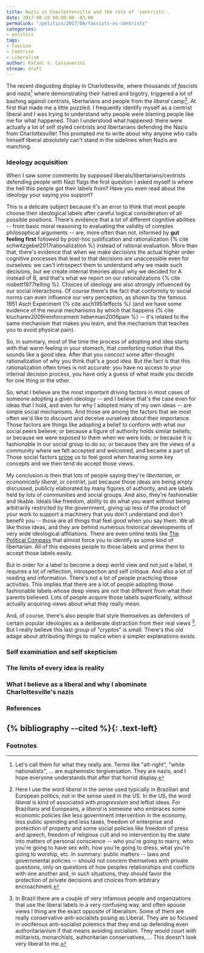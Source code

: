 ```yaml
---
title: Nazis in Charlottesville and the role of 'centrists'.
date: 2017-08-18 00:00:00 -03:00
permalink: "/politics/2017/08/fascists-vs-centrists"
categories:
- politics
tags:
- Fascism
- Centrism
- Liberalism
author: Rafael S. Calsaverini
stream: draft
---
```


The recent disgusting display in Charlottesville, where thousands of *fascists* and *nazis*[^nazis] where demonstrating their hatred and bigotry, triggered a lot of bashing against centrists, libertarians and people from the *liberal* camp[^liberals]. At first that made me a little puzzled. I frequently identify myself as a centrist liberal and I was trying to understand why people were blaming people like me for what happened. Than I understood what happened: there were actually a lot of self styled centrists and libertarians defending the Nazis from Charlottesville! This prompted me to write about why anyone who calls himself liberal absolutely can't stand in the sidelines when Nazis are marching.

### Ideology acquisition

When I saw some comments by supposed liberals/libertarians/centrists defending people with Nazi flags the first question I asked myself is where the hell this people got their labels from? Have you even read about the ideology your saying you support?

This is a delicate subject because it's an error to think that most people choose their ideological labels after careful logical consideration of all possible positions. There's evidence that a lot of different cognitive abilities -- from basic moral reasoning to evaluating the validity of complex philosophical arguments -- are, more often than not, informed by **gut feeling first** followed by post-hoc justification and rationalization {% cite schwitzgebel2017rationalization %} instead of rational evaluation. More than that, there's evidence that when we make decisions the actual higher order cognitive processes that lead to that decisions are unaccessible even for ourselves: we can't introspect them to understand why we made such decisions, but we create internal theories about why we decided for A instead of B, and that's what we report on our rationalizations {% cite nisbett1977telling %}. Choices of ideology are also strongly influenced by our social interactions. Of course there's the fact that conformity to social norms can even influence our very perception, as shown by the famous 1951 Asch Experiment {% cite asch1951effects %} (and we have some evidence of the neural mechanisms by which that happens {% cite klucharev2009reinforcement lieberman2006pain %} -- it's related to the same mechanism that makes you learn, and the mechanism that teaches you to avoid physical pain).

So, in summary, most of the time the process of adopting and idea starts with that warm feeling in your stomach, that comforting notion that this sounds like a good idea. After that you concoct some after-thought rationalization of why you think that's a good idea. But the fact is that this rationalization often times is not accurate: you have no access to your internal decision process, you have only a guess of what made you decide for one thing or the other.

So, what I believe are the most important driving factors in most cases of someone adopting a given ideology -- and I believe that's the case even for ideas that I hold, and even for why I adopted many of my own ideas -- are simple social mechanisms. And those are among the factors that we most often we'd like to discount and deceive ourselves about their importance. Those factors are things like adopting a belief to conform with what our social peers believe; or because a figure of authority holds similar beliefs; or because we were exposed to them when we were kids; or because it is fashionable in our social group to do so; or because they are the views of a community where we felt accepted and welcomed, and became a part of. Those social factors [prime](https://en.wikipedia.org/wiki/Priming_(psychology)) us to feel good when hearing some key concepts and we then tend do accept those views.

My conclusion is then that lots of people saying they're *libertarian*, or *economically liberal*, or *centrist*, just because those ideas are being amply discussed, publicly elaborated by many figures of authority, and are labels held by lots of communities and social groups. And also, they're fashionable and likable. Ideals like freedom, ability to do what you want without being arbitrarily restricted by the government, giving up less of the product of your work to support a machinery that you don't understand and don't benefit you -- those are all things that feel good when you say them. We all like those ideas, and they are behind numerous historical developments of very wide ideological affiliations. There are even online tests like [The Political Compass](https://www.politicalcompass.org/) that almost force you to identify as some kind of libertarian. All of this exposes people to those labels and prime them to accept those labels easily.

But in order for a label to become a deep world view and not just a label, it requires a lot of reflection, introspection and self critique. And also a lot of reading and information. There's not a lot of people practicing those activities. This implies that there are a lot of people adopting those fashionable labels whose deep views are not that different from what their parents believed. Lots of people acquire those labels superficially, without actually acquiring views about what they really mean.

And, of course, there's also people that style themselves as defenders of certain popular ideologies as a deliberate distraction from their real views [^cryptos]. But I really believe this last group of "*cryptos*" is small. There's this old adage about attributing things to malice when a simpler explanations exists.

### Self examination and self skepticism

### The limits of every idea is reality

### What I believe as a liberal and why I abominate Charlottesville's nazis


### References

{% bibliography --cited %}{: .text-left}
---

### Footnotes
[^nazis]: Let's call them for what they really are. Terms like "alt-right", "white nationalists", ... are euphemistic tergiversation. They are nazis, and I hope everyone understands that after that horrid display.

[^liberals]: Here I use the word *liberal* in the sense used typically in Brazilian and European politics, not in the sense used in the US. In the US, the word *liberal* is kind of associated with *progressism* and leftist ideas. For Brazilians and Europeans, a *liberal* is someone who embraces some economic policies like less government intervention in the economy, less public spending and less taxes, freedom of enterprise and protection of property and some social policies like freedom of press and speech, freedom of religious cult and no intervention by the state into matters of personal conscience -- who you're going to marry, who you're going to have sex with, how you're going to dress, what you're going to worship, etc. In summary: public matters -- laws and governmental policies -- should not concern themselves with private questions, only on questions of how peoples relationships and conflicts with one another and, in such situations, they should favor the protection of private decisions and choices from arbitrary encroachment.

[^cryptos]: In Brazil there are a couple of very infamous people and organizations that use the liberal labels in a very confusing way, and often spouse views I thing are the exact opposite of liberalism. Some of them are really conservative anti-socialists posing as Liberal. They are so focused in vociferous anti-socialist polemics that they end up defending even authoritarianism if that means avoiding socialism. They would court with militarists, monarchists, authoritarian conservatives, ... This doesn't look very liberal to me.
